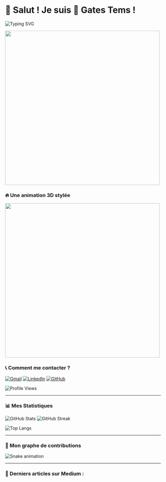 # 👋 Salut ! Je suis 🐘 Gates Tems !

![Typing SVG](https://readme-typing-svg.demolab.com?font=Fira+Code&size=20&pause=1000&color=F7A41C&center=true&vCenter=true&width=500&lines=🚀+Bienvenue+sur+mon+GitHub+!;🌍+Développeur+Full+Stack+et+SysAdmin;💡+Passionné+de+Tech+%26+Cybersécurité)

<img src="https://media.giphy.com/media/26tn33aiTi1jkl6H6/giphy.gif" width="500" align="center"/>

### 🔥 Une animation 3D stylée  
<img src="https://media.giphy.com/media/26tn33aiTi1jkl6H6/giphy.gif" width="500" align="center"/>



### 📞 Comment me contacter ?
[![Gmail](https://img.shields.io/badge/-Gmail-red?style=flat&logo=gmail&logoColor=white)](mailto:temgouguethe@gmail.com)
[![LinkedIn](https://img.shields.io/badge/-LinkedIn-blue?style=flat&logo=linkedin&logoColor=white)](https://www.linkedin.com/in/emmanuelle-guethe-fobanke-temgoua-8346252b1)
[![GitHub](https://img.shields.io/badge/-GitHub-black?style=flat&logo=github&logoColor=white)](https://github.com/TEMGOUAemmauelle)

![Profile Views](https://komarev.com/ghpvc/?username=TEMGOUAemmauelle&color=brightgreen)

---

### 📊 Mes Statistiques
![GitHub Stats](https://github-readme-stats.vercel.app/api?username=TEMGOUAemmauelle&show_icons=true&theme=tokyonight)
![GitHub Streak](https://streak-stats.demolab.com/?user=TEMGOUAemmauelle&theme=tokyonight)

![Top Langs](https://github-readme-stats.vercel.app/api/top-langs/?username=TEMGOUAemmauelle&layout=compact&theme=tokyonight)

---

### 🐍 Mon graphe de contributions 
![Snake animation](https://github.com/TEMGOUAemmauelle/TEMGOUAemmauelle/blob/output/github-contribution-grid-snake.svg)

---

### 📝 Derniers articles sur Medium :
<!-- BLOG-POST-LIST:START -->
<!-- BLOG-POST-LIST:END -->

